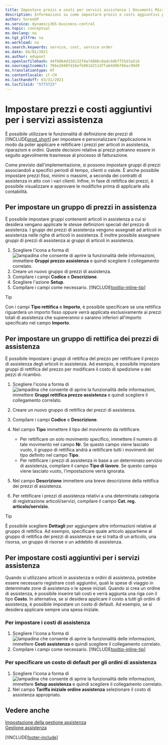 ```yaml
---
title: Impostare prezzi e costi per servizi assistenza | Documenti Microsoft
description: Informazioni su come impostare prezzi e costi aggiuntivi per i servizi assistenza.
author: SorenGP
ms.service: dynamics365-business-central
ms.topic: conceptual
ms.devlang: na
ms.tgt_pltfrm: na
ms.workload: na
ms.search.keywords: service, cost, service order
ms.date: 04/01/2021
ms.author: edupont
ms.openlocfilehash: 44f6064d33d132f4a7d80bc8adc9dbff55d3a516
ms.sourcegitcommit: 766e2840fd16efb901d211d7fa64d96766ac99d9
ms.translationtype: HT
ms.contentlocale: it-CH
ms.lasthandoff: 03/31/2021
ms.locfileid: "5773723"
---
```

# <a name="set-up-pricing-and-additional-costs-for-services"></a>Impostare prezzi e costi aggiuntivi per i servizi assistenza
È possibile utilizzare le funzionalità di definizione dei prezzi di [!INCLUDE[prod_short](includes/prod_short.md)] per impostare e personalizzare l'applicazione in modo da poter applicare e rettificare i prezzi per articoli in assistenza, riparazioni e ordini. Queste decisioni relative ai prezzi potranno essere in seguito agevolmente trasmesse al processo di fatturazione.  
  
Come previsto dall'implementazione, si possono impostare gruppi di prezzi associandoli a specifici periodi di tempo, clienti o valute. È anche possibile impostare prezzi fissi, minimi o massimi, a seconda dei contratti di assistenza in atto con i vari clienti. Infine, in fase di rettifica dei prezzi, è possibile visualizzare e approvare le modifiche prima di applicarle alla contabilità.  

## <a name="to-set-up-a-service-price-group"></a>Per impostare un gruppo di prezzi in assistenza
È possibile impostare gruppi contenenti articoli in assistenza a cui si desidera vengano applicate le stesse definizioni speciali del prezzo di assistenza. I gruppi dei prezzi di assistenza vengono assegnati ad articoli in assistenza nelle righe di articoli in assistenza. È inoltre possibile assegnare gruppi di prezzi di assistenza ai gruppi di articoli in assistenza.  

1. Scegliere l'icona a forma di ![lampadina che consente di aprire la funzionalità delle informazioni](media/ui-search/search_small.png "Informazioni sull'operazione che si desidera eseguire"), immettere **Gruppi prezzo assistenza** e quindi scegliere il collegamento correlato.  
2. Creare un nuovo gruppo di prezzi di assistenza.  
3. Compilare i campi **Codice** e **Descrizione**.  
4. Scegliere l'azione **Setup**.  
2. Compilare i campi come necessario. [!INCLUDE[tooltip-inline-tip](includes/tooltip-inline-tip_md.md)]  

 > [!Tip]
 > Con i campi **Tipo rettifica** e **Importo**, è possibile specificare se una rettifica riguarderà un importo fisso oppure verrà applicata esclusivamente ai prezzi totali di assistenza che supereranno o saranno inferiori all'importo specificato nel campo **Importo**.  

## <a name="to-set-up-a-service-price-adjustment-group"></a>Per impostare un gruppo di rettifica dei prezzi di assistenza  
È possibile impostare i gruppi di rettifica del prezzo per rettificare il prezzo di assistenza degli articoli in assistenza. Ad esempio, è possibile impostare gruppi di rettifica del prezzo per modificare il costo di spedizione o dei pezzi di ricambio.  
  
1. Scegliere l'icona a forma di ![lampadina che consente di aprire la funzionalità delle informazioni](media/ui-search/search_small.png "Informazioni sull'operazione che si desidera eseguire"), immettere **Gruppi rettifica prezzo assistenza** e quindi scegliere il collegamento correlato.  
2. Creare un nuovo gruppo di rettifica dei prezzi di assistenza.  
3. Compilare i campi **Codice** e **Descrizione**.  
4. Nel campo **Tipo** immettere il tipo del movimento da rettificare.  
  
    * Per rettificare un solo movimento specifico, immettere il numero di tale movimento nel campo **Nr.**   Se questo campo viene lasciato vuoto, il gruppo di rettifica andrà a rettificare tutti i movimenti del tipo definito nel campo **Tipo**.  
    * Per rettificare i prezzi di assistenza in base a un determinato servizio di assistenza, compilare il campo **Tipo di lavoro**. Se questo campo viene lasciato vuoto, l'impostazione verrà ignorata.  
  
5. Nel campo **Descrizione** immettere una breve descrizione della rettifica dei prezzi di assistenza.  
6. Per rettificare i prezzi di assistenza relativi a una determinata categoria di registrazione articoli/servizi, compilare il campo **Cat. reg. articolo/servizio**.

> [!Tip]
> È possibile scegliere **Dettagli** per aggiungere altre informazioni relative al gruppo di rettifica. Ad esempio, specificare quale articolo appartiene al gruppo di rettifica dei prezzi di assistenza e se si tratta di un articolo, una risorsa, un gruppo di risorse o un addebito di assistenza.  

## <a name="to-set-up-additional-costs-for-services"></a>Per impostare costi aggiuntivi per i servizi assistenza
Quando si utilizzano articoli in assistenza e ordini di assistenza, potrebbe essere necessario registrare costi aggiuntivi, quali le spese di viaggio in determinate zone di assistenza o le spese iniziali. Quando si crea un ordine di assistenza, è possibile inserire tali costi e verrà aggiunta una riga con il tipo **Costo**. In alternativa, se si desidera applicare il costo a tutti gli ordini di assistenza, è possibile impostare un costo di default. Ad esempio, se si desidera applicare sempre una spesa iniziale.
  
### <a name="to-set-up-service-costs"></a>Per impostare i costi di assistenza
1. Scegliere l'icona a forma di ![lampadina che consente di aprire la funzionalità delle informazioni](media/ui-search/search_small.png "Informazioni sull'operazione che si desidera eseguire"), immettere **Costi assistenza** e quindi scegliere il collegamento correlato. 
2. Compilare i campi come necessario. [!INCLUDE[tooltip-inline-tip](includes/tooltip-inline-tip_md.md)]  

### <a name="to-specify-a-default-cost-for-service-orders"></a>Per specificare un costo di default per gli ordini di assistenza
1. Scegliere l'icona a forma di ![lampadina che consente di aprire la funzionalità delle informazioni](media/ui-search/search_small.png "Informazioni sull'operazione che si desidera eseguire"), immettere **Setup assistenza** e quindi scegliere il collegamento correlato. 
2. Nel campo **Tariffa iniziale ordine assistenza** selezionare il costo di assistenza appropriato.

## <a name="see-also"></a>Vedere anche
[Impostazione della gestione assistenza](service-setup-service.md)  
[Gestione assistenza](service-service.md)  


[!INCLUDE[footer-include](includes/footer-banner.md)]